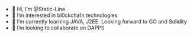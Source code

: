 - 👋 Hi, I’m @Static-Line
- 👀 I’m interested in bl0ckcha1n technologies
- 🌱 I’m currently learning JAVA, J2EE. Looking forward to GO and Solidity
- 💞️ I’m looking to collaborate on DAPPS


<!---
Static-Line/Static-Line is a ✨ special ✨ repository because its `README.md` (this file) appears on your GitHub profile.
You can click the Preview link to take a look at your changes.
--->
